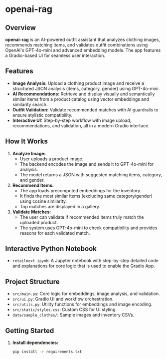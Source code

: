 # openai-rag

## Overview

**openai-rag** is an AI-powered outfit assistant that analyzes clothing images, recommends matching items, and validates outfit combinations using OpenAI's GPT-4o-mini and advanced embedding models. The app features a Gradio-based UI for seamless user interaction.

## Features

- **Image Analysis:** Upload a clothing product image and receive a structured JSON analysis (items, category, gender) using GPT-4o-mini.
- **AI Recommendations:** Retrieve and display visually and semantically similar items from a product catalog using vector embeddings and similarity search.
- **Outfit Validation:** Validate recommended matches with AI guardrails to ensure stylistic compatibility.
- **Interactive UI:** Step-by-step workflow with image upload, recommendations, and validation, all in a modern Gradio interface.

## How It Works

1. **Analyze Image:**
   - User uploads a product image.
   - The backend encodes the image and sends it to GPT-4o-mini for analysis.
   - The model returns a JSON with suggested matching items, category, and gender.
2. **Recommend Items:**
   - The app loads precomputed embeddings for the inventory.
   - It finds the most similar items (excluding same category/gender) using cosine similarity.
   - Top matches are displayed in a gallery.
3. **Validate Matches:**
   - The user can validate if recommended items truly match the uploaded product.
   - The system uses GPT-4o-mini to check compatibility and provides reasons for each validated match.

## Interactive Python Notebook

- `retailnext.ipynb`: A Jupyter notebook with step-by-step detailed code and explanations for core logic that is used to enable the Gradio App.

## Project Structure

- `src/main.py`: Core logic for embeddings, image analysis, and validation.
- `src/ui.py`: Gradio UI and workflow orchestration.
- `src/utils.py`: Utility functions for embeddings and image encoding.
- `src/static/styles.css`: Custom CSS for UI styling.
- `data/sample_clothes/`: Sample images and inventory CSVs.

## Getting Started

1. **Install dependencies:**
   ```bash
   pip install -r requirements.txt
   ```
